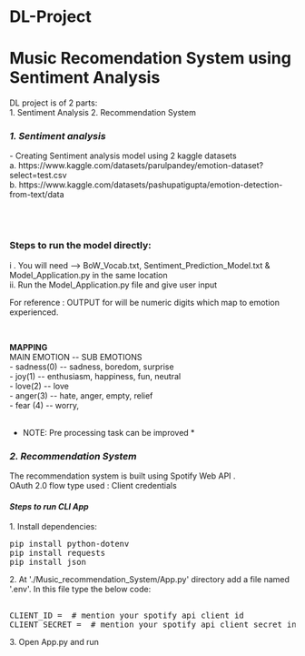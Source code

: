# DL-Project
<h1> Music Recomendation System using Sentiment Analysis</h1>

<p> DL project is of 2 parts:<br>
1. Sentiment Analysis
2. Recommendation System
</p>

<h3><i> 1. Sentiment analysis</i></h3>
<p> - Creating Sentiment analysis model using 2 kaggle datasets<br>
a. https://www.kaggle.com/datasets/parulpandey/emotion-dataset?select=test.csv<br>
b. https://www.kaggle.com/datasets/pashupatigupta/emotion-detection-from-text/data<br>
</p><br><br>

<h3> Steps to run the model directly: </h3>
<p> i . You will need --> BoW_Vocab.txt, Sentiment_Prediction_Model.txt & Model_Application.py in the same location<br>
ii. Run the Model_Application.py file and give user input</p>

<p> For reference : OUTPUT for will be numeric digits which map to emotion experienced.</p><br>
<p> <b>MAPPING</b><br>
MAIN EMOTION     --     SUB EMOTIONS<br>
- sadness(0)     --     sadness, boredom, surprise <br> 
- joy(1)         --     enthusiasm, happiness, fun, neutral<br>
- love(2)        --     love<br>
- anger(3)       --     hate, anger, empty, relief<br>
- fear (4)       --     worry, <br><br>


* NOTE: Pre processing task can be improved *

<h3><i> 2. Recommendation System</i></h3>
<p> The recommendation system is built using Spotify Web API . <br> OAuth 2.0 flow type used : Client credentials <br>

<h4><b><i> Steps to run CLI App</i></b></h4>
<p>1. Install dependencies:<br>
<pre>
pip install python-dotenv
pip install requests
pip install json
</pre>
2. At './Music_recommendation_System/App.py' directory add a file named '.env'. In this file type the below code: 
<pre> 
CLIENT_ID = <client_id_in_quotes> # mention your spotify api client id
CLIENT_SECRET = <client_secret_in_quotes> # mention your spotify api client secret in codes
</pre>
3. Open App.py and run <br></p>


